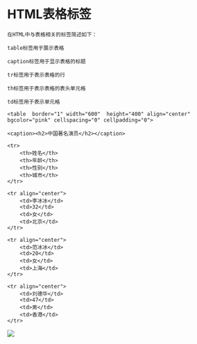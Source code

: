 # HTML表格标签

	在HTML中与表格相关的标签简述如下：

    table标签用于展示表格

    caption标签用于显示表格的标题

    tr标签用于表示表格的行

    th标签用于表示表格的表头单元格

    td标签用于表示单元格



<!DOCTYPE html>
<html lang="en">
<head>
    <meta charset="UTF-8">
    <title>HTML表格标签</title>
</head>
<body>

    <table  border="1" width="600"  height="400" align="center" 
    bgcolor="pink" cellspacing="0" cellpadding="0">

    <caption><h2>中国著名演员</h2></caption>

    <tr>
        <th>姓名</th>
        <th>年龄</th>
        <th>性别</th>
        <th>城市</th>
    </tr>

    <tr align="center">
        <td>李冰冰</td>
        <td>32</td>
        <td>女</td>
        <td>北京</td>
    </tr>

    <tr align="center">
        <td>范冰冰</td>
        <td>20</td>
        <td>女</td>
        <td>上海</td>
    </tr>

    <tr align="center">
        <td>刘德华</td>
        <td>47</td>
        <td>男</td>
        <td>香港</td>
    </tr>

</table>
</body>
</html>

![](https://i.imgur.com/opIsjXd.png)